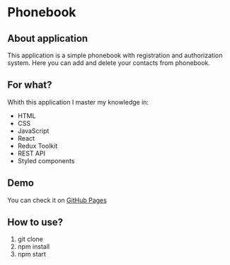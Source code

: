 # Phonebook

## About application

This application is a simple phonebook with registration and authorization
system. Here you can add and delete your contacts from phonebook.

## For what?

Whith this application I master my knowledge in:

- HTML
- CSS
- JavaScript
- React
- Redux Toolkit
- REST API
- Styled components

## Demo

You can check it on
[GitHub Pages](https://maksymomelchuk.github.io/goit-react-hw-08-phonebook/)

## How to use?

1. git clone
2. npm install
3. npm start
